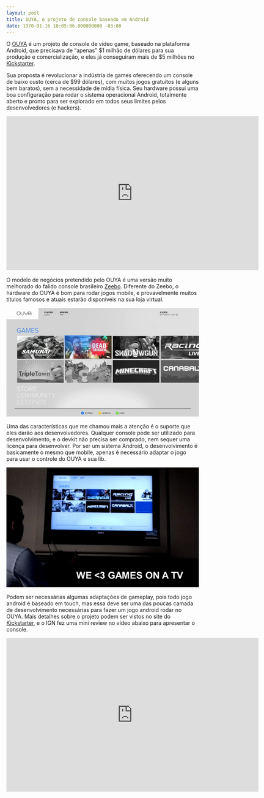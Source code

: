 ```yaml
---
layout: post
title: OUYA, o projeto de console baseado em Android
date: 1970-01-16 10:05:06.000000000 -03:00
---
```


O [OUYA](http://www.kickstarter.com/projects/ouya/ouya-a-new-kind-of-video-game-console "OUYA") é um projeto de console de video game, baseado na plataforma Android, que precisava de “apenas” $1 milhão de dólares para sua produção e comercialização, e eles já conseguiram mais de $5 milhões no [Kickstarter](http://www.kickstarter.com/projects/ouya/ouya-a-new-kind-of-video-game-console "Kickstarter").

  
 Sua proposta é revolucionar a indústria de games oferecendo um console de baixo custo (cerca de $99 dólares), com muitos jogos gratuitos (e alguns bem baratos), sem a necessidade de mídia física. Seu hardware possui uma boa configuração para rodar o sistema operacional Android, totalmente aberto e pronto para ser explorado em todos seus limites pelos desenvolvedores (e hackers).

<span class="embed-youtube" style="text-align:center; display: block;"><iframe allowfullscreen="true" class="youtube-player" frameborder="0" height="402" src="http://www.youtube.com/embed/xh6Ji_6Wg9c?version=3&rel=1&fs=1&autohide=2&showsearch=0&showinfo=1&iv_load_policy=1&wmode=transparent" type="text/html" width="660"></iframe></span>

O modelo de negócios pretendido pelo OUYA é uma versão muito melhorado do falido console brasileiro [Zeebo](http://www.zeebo.com.br/ "Zeebo"). Diferente do Zeebo, o hardware do OUYA é bom para rodar jogos mobile, e provavelmente muitos títulos famosos e atuais estarão disponíveis na sua loja virtual.

![](../content/images/2012/07/fb27eb5927fb87f23c46dc35696c9d35_large.png "OUYA")

Uma das características que me chamou mais a atenção é o suporte que eles darão aos desenvolvedores. Qualquer console pode ser utilizado para desenvolvimento, e o devkit não precisa ser comprado, nem sequer uma licença para desenvolver. Por ser um sistema Android, o desenvolvimento é basicamente o mesmo que mobile, apenas é necessário adaptar o jogo para usar o controle do OUYA e sua lib.

![](../content/images/2012/07/d51aeadb932ab912119d3f3c66ab6b9b_large.png "OUYA")

Podem ser necessárias algumas adaptações de gameplay, pois todo jogo android é baseado em touch, mas essa deve ser uma das poucas camada de desenvolvimento necessárias para fazer um jogo android rodar no OUYA. Mais detalhes sobre o projeto podem ser vistos no site do [Kickstarter](http://www.kickstarter.com/projects/ouya/ouya-a-new-kind-of-video-game-console "Kickstarter"), e o IGN fez uma mini review no vídeo abaixo para apresentar o console.

<span class="embed-youtube" style="text-align:center; display: block;"><iframe allowfullscreen="true" class="youtube-player" frameborder="0" height="402" src="http://www.youtube.com/embed/r7uWLTJ7ebc?version=3&rel=1&fs=1&autohide=2&showsearch=0&showinfo=1&iv_load_policy=1&wmode=transparent" type="text/html" width="660"></iframe></span>


